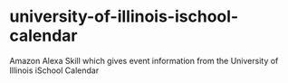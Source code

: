 # university-of-illinois-ischool-calendar
Amazon Alexa Skill which gives event information from the University of Illinois iSchool Calendar
